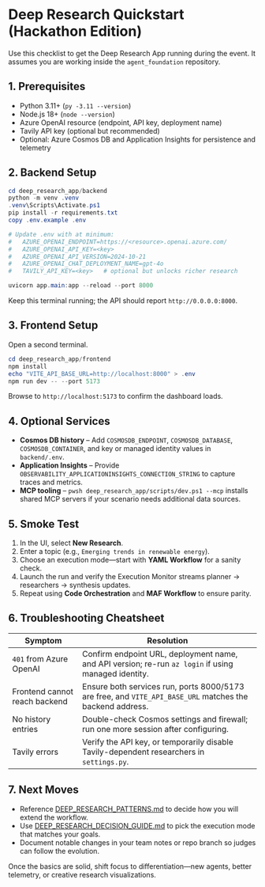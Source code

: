 # Deep Research Quickstart (Hackathon Edition)

Use this checklist to get the Deep Research App running during the event. It assumes you are working inside the `agent_foundation` repository.

## 1. Prerequisites

- Python 3.11+ (`py -3.11 --version`)
- Node.js 18+ (`node --version`)
- Azure OpenAI resource (endpoint, API key, deployment name)
- Tavily API key (optional but recommended)
- Optional: Azure Cosmos DB and Application Insights for persistence and telemetry

## 2. Backend Setup

```powershell
cd deep_research_app/backend
python -m venv .venv
.venv\Scripts\Activate.ps1
pip install -r requirements.txt
copy .env.example .env

# Update .env with at minimum:
#   AZURE_OPENAI_ENDPOINT=https://<resource>.openai.azure.com/
#   AZURE_OPENAI_API_KEY=<key>
#   AZURE_OPENAI_API_VERSION=2024-10-21
#   AZURE_OPENAI_CHAT_DEPLOYMENT_NAME=gpt-4o
#   TAVILY_API_KEY=<key>   # optional but unlocks richer research

uvicorn app.main:app --reload --port 8000
```

Keep this terminal running; the API should report `http://0.0.0.0:8000`.

## 3. Frontend Setup

Open a second terminal.

```powershell
cd deep_research_app/frontend
npm install
echo "VITE_API_BASE_URL=http://localhost:8000" > .env
npm run dev -- --port 5173
```

Browse to `http://localhost:5173` to confirm the dashboard loads.

## 4. Optional Services

- **Cosmos DB history** – Add `COSMOSDB_ENDPOINT`, `COSMOSDB_DATABASE`, `COSMOSDB_CONTAINER`, and key or managed identity values in `backend/.env`.
- **Application Insights** – Provide `OBSERVABILITY_APPLICATIONINSIGHTS_CONNECTION_STRING` to capture traces and metrics.
- **MCP tooling** – `pwsh deep_research_app/scripts/dev.ps1 --mcp` installs shared MCP servers if your scenario needs additional data sources.

## 5. Smoke Test

1. In the UI, select **New Research**.
2. Enter a topic (e.g., `Emerging trends in renewable energy`).
3. Choose an execution mode—start with **YAML Workflow** for a sanity check.
4. Launch the run and verify the Execution Monitor streams planner → researchers → synthesis updates.
5. Repeat using **Code Orchestration** and **MAF Workflow** to ensure parity.

## 6. Troubleshooting Cheatsheet

| Symptom | Resolution |
| --- | --- |
| `401` from Azure OpenAI | Confirm endpoint URL, deployment name, and API version; re-run `az login` if using managed identity. |
| Frontend cannot reach backend | Ensure both services run, ports 8000/5173 are free, and `VITE_API_BASE_URL` matches the backend address. |
| No history entries | Double-check Cosmos settings and firewall; run one more session after configuring. |
| Tavily errors | Verify the API key, or temporarily disable Tavily-dependent researchers in `settings.py`. |

## 7. Next Moves

- Reference [DEEP_RESEARCH_PATTERNS.md](./DEEP_RESEARCH_PATTERNS.md) to decide how you will extend the workflow.
- Use [DEEP_RESEARCH_DECISION_GUIDE.md](./DEEP_RESEARCH_DECISION_GUIDE.md) to pick the execution mode that matches your goals.
- Document notable changes in your team notes or repo branch so judges can follow the evolution.

Once the basics are solid, shift focus to differentiation—new agents, better telemetry, or creative research visualizations.
